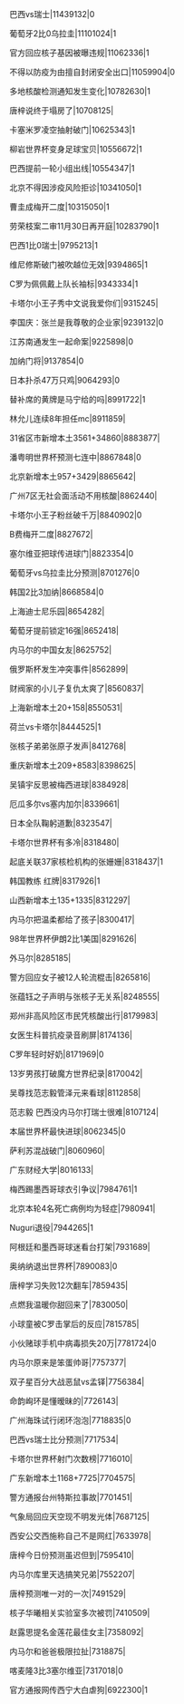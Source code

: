 巴西vs瑞士|11439132|0

葡萄牙2比0乌拉圭|11101024|1

官方回应核子基因被曝违规|11062336|1

不得以防疫为由擅自封闭安全出口|11059904|0

多地核酸检测通知发生变化|10782630|1

唐梓说终于塌房了|10708125|

卡塞米罗凌空抽射破门|10625343|1

柳岩世界杯变身足球宝贝|10556672|1

巴西提前一轮小组出线|10554347|1

北京不得因涉疫风险拒诊|10341050|1

曹圭成梅开二度|10315050|1

劳荣枝案二审11月30日再开庭|10283790|1

巴西1比0瑞士|9795213|1

维尼修斯破门被吹越位无效|9394865|1

C罗为佩佩戴上队长袖标|9343334|1

卡塔尔小王子秀中文说我爱你们|9315245|

李国庆：张兰是我尊敬的企业家|9239132|0

江苏南通发生一起命案|9225898|0

加纳门将|9137854|0

日本扑杀47万只鸡|9064293|0

替补席的黄牌是马宁给的吗|8991722|1

林允儿连续8年担任mc|8911859|

31省区市新增本土3561+34860|8883877|

潘粤明世界杯预测七连中|8867848|0

北京新增本土957+3429|8865642|

广州7区无社会面活动不用核酸|8862440|

卡塔尔小王子粉丝破千万|8840902|0

B费梅开二度|8827672|

塞尔维亚把球传进球门|8823354|0

葡萄牙vs乌拉圭比分预测|8701276|0

韩国2比3加纳|8668584|0

上海迪士尼乐园|8654282|

葡萄牙提前锁定16强|8652418|

内马尔的中国女友|8625752|

俄罗斯杯发生冲突事件|8562899|

财阀家的小儿子复仇太爽了|8560837|

上海新增本土20+158|8550531|

荷兰vs卡塔尔|8444525|1

张核子弟弟张原子发声|8412768|

重庆新增本土209+8583|8398625|

吴镇宇反思被梅西进球|8384928|

厄瓜多尔vs塞内加尔|8339661|

日本全队鞠躬道歉|8323547|

卡塔尔世界杯有多冷|8318480|

起底关联37家核检机构的张姗姗|8318437|1

韩国教练 红牌|8317926|1

山西新增本土135+1335|8312297|

内马尔把温柔都给了孩子|8300417|

98年世界杯伊朗2比1美国|8291626|

外马尔|8285185|

警方回应女子被12人轮流棍击|8265816|

张蕴钰之子声明与张核子无关系|8248555|

郑州非高风险区市民凭核酸出行|8179983|

女医生科普抗疫录音刷屏|8174136|

C罗年轻时好奶|8171969|0

13岁男孩打破魔方世界纪录|8170042|

吴尊找范志毅管泽元来看球|8112858|

范志毅 巴西没内马尔打瑞士很难|8107124|

本届世界杯最快进球|8062345|0

萨利苏混战破门|8060960|

广东财经大学|8016133|

梅西踢墨西哥球衣引争议|7984761|1

北京本轮4名死亡病例均为轻症|7980941|

Nuguri退役|7944265|1

阿根廷和墨西哥球迷看台打架|7931689|

奥纳纳退出世界杯|7890083|0

唐梓学习失败12次翻车|7859435|

点燃我温暖你甜回来了|7830050|

小球童被C罗击掌后的反应|7815785|

小伙赌球手机中病毒损失20万|7781724|0

内马尔原来是笨蛋帅哥|7757377|

双子星百分大战恶鼠vs孟铎|7756384|

命韵峋环是懂暧昧的|7726143|

广州海珠试行闭环泡泡|7718835|0

巴西vs瑞士比分预测|7717534|

卡塔尔世界杯射门次数榜|7716010|

广东新增本土1168+7725|7704575|

警方通报台州特斯拉事故|7701451|

气象局回应天空现不明发光体|7687125|

西安公交西施称自己不是网红|7633978|

唐梓今日份预测虽迟但到|7595410|

内马尔库里天选搞笑兄弟|7552207|

唐梓预测唯一对的一次|7491529|

核子华曦相关实验室多次被罚|7410509|

赵露思提名金莲花最佳女主|7358092|

内马尔和爸爸极限拉扯|7318875|

喀麦隆3比3塞尔维亚|7317018|0

官方通报网传西宁大白虐狗|6922300|1

